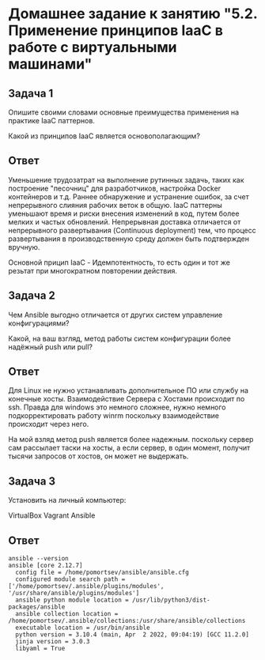 # Домашнее задание к занятию "5.2. Применение принципов IaaC в работе с виртуальными машинами"
## Задача 1

Опишите своими словами основные преимущества применения на практике IaaC паттернов.

Какой из принципов IaaC является основополагающим?

## Ответ

Уменьшение трудозатрат на выполнение рутинных задачь, таких как построение "песочниц" для разработчиков, настройка Docker контейнеров и т.д. 
Раннее обнаружение и устранение ошибок, за счет непрерывного слияния рабочих веток в общую. IaaC паттерны уменьшают время и риски внесения изменений в код,
путем более мелких и частых обновлений. Непрерывная доставка отличается от непрерывного развертывания (Continuous deployment) тем, что процесс 
развертывания в производственную среду должен быть подтвержден вручную.

Основной прицип IaaC - Идемпотентность, то есть один и тот же резьтат при многократном повторении действия.

## Задача 2

Чем Ansible выгодно отличается от других систем управление конфигурациями?

Какой, на ваш взгляд, метод работы систем конфигурации более надёжный push или pull?

## Ответ

Для Linux не нужно устанавливать дополнительное ПО или службу на конечные хосты. Взаимодействие Сервера с Хостами происходит по ssh. Правда для windows это немного сложнее, нужно немного подкорректировать работу winrm поскольку взаимодействие происходит через него.

На мой взляд метод push является более надежным. поскольку сервер сам рассылает таски на хосты, а если сервер, в один момент, получит тысячи запросов от хостов, он может не выдержать.

## Задача 3

Установить на личный компьютер:

VirtualBox
Vagrant
Ansible

## Ответ
```
ansible --version
ansible [core 2.12.7]
  config file = /home/pomortsev/ansible/ansible.cfg
  configured module search path = ['/home/pomortsev/.ansible/plugins/modules', '/usr/share/ansible/plugins/modules']
  ansible python module location = /usr/lib/python3/dist-packages/ansible
  ansible collection location = /home/pomortsev/.ansible/collections:/usr/share/ansible/collections
  executable location = /usr/bin/ansible
  python version = 3.10.4 (main, Apr  2 2022, 09:04:19) [GCC 11.2.0]
  jinja version = 3.0.3
  libyaml = True
```
